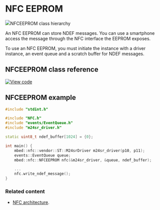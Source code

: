 # NFC EEPROM

<span class="images">![](https://os.mbed.com/docs/development/mbed-os-api-doxy/classmbed_1_1nfc_1_1_n_f_c_e_e_p_r_o_m.png)<span>NFCEEPROM class hierarchy</span></span>

An NFC EEPROM can store NDEF messages. You can use a smartphone access the message through the NFC interface the EEPROM exposes.

To use an NFC EEPROM, you must initiate the instance with a driver instance, an event queue and a scratch buffer for NDEF messages.

## NFCEEPROM class reference

[![View code](https://www.mbed.com/embed/?type=library)](https://os.mbed.com/docs/development/mbed-os-api-doxy/classmbed_1_1nfc_1_1_n_f_c_e_e_p_r_o_m.html)

## NFCEEPROM example

```cpp TODO
#include "stdint.h"

#include "NFC.h"
#include "events/EventQueue.h"
#include "m24sr_driver.h"

static uint8_t ndef_buffer[1024] = {0};

int main() {
    mbed::nfc::vendor::ST::M24srDriver m24sr_driver(p10, p11);
    events::EventQueue queue;
    mbed::nfc::NFCEEPROM nfc(&m24sr_driver, &queue, ndef_buffer);

    ...
    nfc.write_ndef_message();
}
```

### Related content

- [NFC architecture](../reference/nfc-technology.html).

